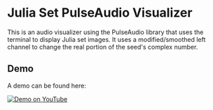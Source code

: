 # Julia Set PulseAudio Visualizer

This is an audio visualizer using the PulseAudio library that uses the terminal to display Julia set images. It uses a modified/smoothed left channel to change the real portion of the seed's complex number. 

## Demo

A demo can be found here: 


[![Demo on YouTube](https://img.youtube.com/vi/wvZ3kJE-9O4/0.jpg)](https://www.youtube.com/watch?v=wvZ3kJE-9O4)
